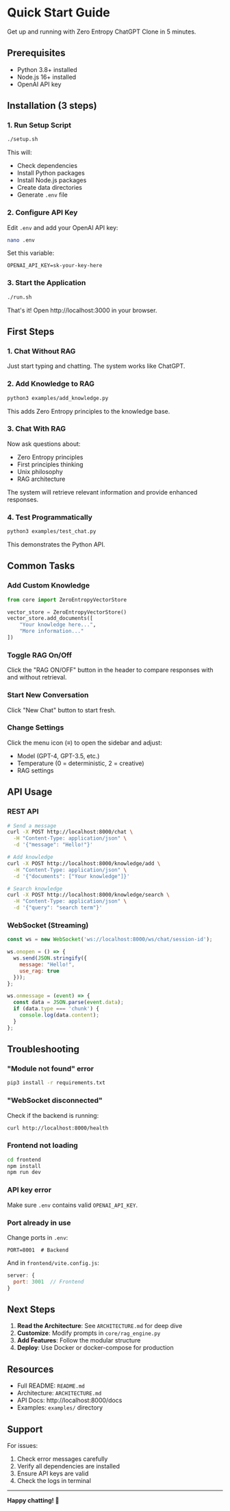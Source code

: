 # Quick Start Guide

Get up and running with Zero Entropy ChatGPT Clone in 5 minutes.

## Prerequisites

- Python 3.8+ installed
- Node.js 16+ installed
- OpenAI API key

## Installation (3 steps)

### 1. Run Setup Script

```bash
./setup.sh
```

This will:
- Check dependencies
- Install Python packages
- Install Node.js packages
- Create data directories
- Generate `.env` file

### 2. Configure API Key

Edit `.env` and add your OpenAI API key:

```bash
nano .env
```

Set this variable:
```
OPENAI_API_KEY=sk-your-key-here
```

### 3. Start the Application

```bash
./run.sh
```

That's it! Open http://localhost:3000 in your browser.

## First Steps

### 1. Chat Without RAG

Just start typing and chatting. The system works like ChatGPT.

### 2. Add Knowledge to RAG

```bash
python3 examples/add_knowledge.py
```

This adds Zero Entropy principles to the knowledge base.

### 3. Chat With RAG

Now ask questions about:
- Zero Entropy principles
- First principles thinking
- Unix philosophy
- RAG architecture

The system will retrieve relevant information and provide enhanced responses.

### 4. Test Programmatically

```bash
python3 examples/test_chat.py
```

This demonstrates the Python API.

## Common Tasks

### Add Custom Knowledge

```python
from core import ZeroEntropyVectorStore

vector_store = ZeroEntropyVectorStore()
vector_store.add_documents([
    "Your knowledge here...",
    "More information..."
])
```

### Toggle RAG On/Off

Click the "RAG ON/OFF" button in the header to compare responses with and without retrieval.

### Start New Conversation

Click "New Chat" button to start fresh.

### Change Settings

Click the menu icon (≡) to open the sidebar and adjust:
- Model (GPT-4, GPT-3.5, etc.)
- Temperature (0 = deterministic, 2 = creative)
- RAG settings

## API Usage

### REST API

```bash
# Send a message
curl -X POST http://localhost:8000/chat \
  -H "Content-Type: application/json" \
  -d '{"message": "Hello!"}'

# Add knowledge
curl -X POST http://localhost:8000/knowledge/add \
  -H "Content-Type: application/json" \
  -d '{"documents": ["Your knowledge"]}'

# Search knowledge
curl -X POST http://localhost:8000/knowledge/search \
  -H "Content-Type: application/json" \
  -d '{"query": "search term"}'
```

### WebSocket (Streaming)

```javascript
const ws = new WebSocket('ws://localhost:8000/ws/chat/session-id');

ws.onopen = () => {
  ws.send(JSON.stringify({
    message: "Hello!",
    use_rag: true
  }));
};

ws.onmessage = (event) => {
  const data = JSON.parse(event.data);
  if (data.type === 'chunk') {
    console.log(data.content);
  }
};
```

## Troubleshooting

### "Module not found" error

```bash
pip3 install -r requirements.txt
```

### "WebSocket disconnected"

Check if the backend is running:
```bash
curl http://localhost:8000/health
```

### Frontend not loading

```bash
cd frontend
npm install
npm run dev
```

### API key error

Make sure `.env` contains valid `OPENAI_API_KEY`.

### Port already in use

Change ports in `.env`:
```
PORT=8001  # Backend
```

And in `frontend/vite.config.js`:
```javascript
server: {
  port: 3001  // Frontend
}
```

## Next Steps

1. **Read the Architecture**: See `ARCHITECTURE.md` for deep dive
2. **Customize**: Modify prompts in `core/rag_engine.py`
3. **Add Features**: Follow the modular structure
4. **Deploy**: Use Docker or docker-compose for production

## Resources

- Full README: `README.md`
- Architecture: `ARCHITECTURE.md`
- API Docs: http://localhost:8000/docs
- Examples: `examples/` directory

## Support

For issues:
1. Check error messages carefully
2. Verify all dependencies are installed
3. Ensure API keys are valid
4. Check the logs in terminal

---

**Happy chatting! 🚀**
